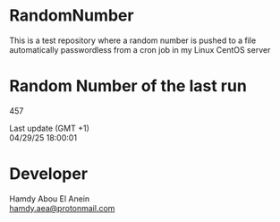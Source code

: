 # RandomNumber    
This is a test repository where a random number is pushed to a file automatically passwordless from a cron job in my Linux CentOS server    
# Random Number of the last run   
457
      
Last update (GMT +1)    
04/29/25 18:00:01
# Developer    
Hamdy Abou El Anein   
hamdy.aea@protonmail.com

